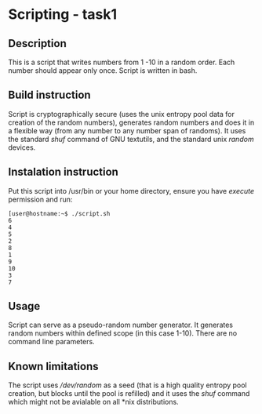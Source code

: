 # Scripting - task1

## Description

This is a script that writes numbers from 1 -10 in a random order. Each number should appear only once. Script is written in bash.

## Build instruction

Script is cryptographically secure (uses the unix entropy pool data for creation of the random numbers), generates random numbers and does it in a flexible way (from any number to any number span of randoms). It uses the standard *shuf* command of GNU textutils, and the standard unix *random* devices.

## Instalation instruction

Put this script into /usr/bin or your home directory, ensure you have *execute* permission and run:
```
[user@hostname:~$ ./script.sh
6
4
5
2
8
1
9
10
3
7
```

## Usage

Script can serve as a pseudo-random number generator. It generates random numbers within defined scope (in this case 1-10).
There are no command line parameters.

## Known limitations

The script uses */dev/random* as a seed (that is a high quality entropy pool creation, but blocks until the pool is refilled) and it uses the *shuf* command which might not be avialable on all *nix distributions. 
